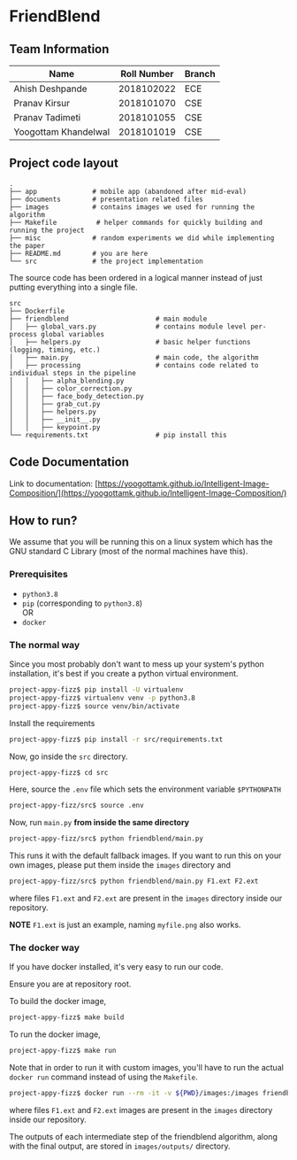 # FriendBlend

## Team Information
| Name | Roll Number| Branch |
| --- | --- | --- |
| Ahish Deshpande | 2018102022 | ECE |
| Pranav Kirsur | 2018101070 | CSE |
| Pranav Tadimeti | 2018101055 | CSE |
| Yoogottam Khandelwal | 2018101019 | CSE |

## Project code layout
```
.
├── app              # mobile app (abandoned after mid-eval)
├── documents        # presentation related files
├── images           # contains images we used for running the algorithm
├── Makefile          # helper commands for quickly building and running the project
├── misc             # random experiments we did while implementing the paper
├── README.md        # you are here
└── src              # the project implementation
```

The source code has been ordered in a logical manner instead of just putting everything into a single file.
```
src
├── Dockerfile
├── friendblend                      # main module
│   ├── global_vars.py               # contains module level per-process global variables
│   ├── helpers.py                   # basic helper functions (logging, timing, etc.)
│   ├── main.py                      # main code, the algorithm
│   ├── processing                   # contains code related to individual steps in the pipeline
│   │   ├── alpha_blending.py
│   │   ├── color_correction.py
│   │   ├── face_body_detection.py
│   │   ├── grab_cut.py
│   │   ├── helpers.py
│   │   ├── __init__.py
│   │   ├── keypoint.py
└── requirements.txt                 # pip install this
```

## Code Documentation
Link to documentation: [https://yoogottamk.github.io/Intelligent-Image-Composition/](https://yoogottamk.github.io/Intelligent-Image-Composition/)

## How to run?
We assume that you will be running this on a linux system which has the GNU standard C Library (most of the normal machines have this).

### Prerequisites
 - `python3.8`
 - `pip` (corresponding to `python3.8`)  
OR  
 - `docker`

### The normal way
Since you most probably don't want to mess up your system's python installation, it's best if you create a python virtual environment.

```sh
project-appy-fizz$ pip install -U virtualenv
project-appy-fizz$ virtualenv venv -p python3.8
project-appy-fizz$ source venv/bin/activate
```

Install the requirements
```sh
project-appy-fizz$ pip install -r src/requirements.txt
```

Now, go inside the `src` directory.
```sh
project-appy-fizz$ cd src
```

Here, source the `.env` file which sets the environment variable `$PYTHONPATH`
```sh
project-appy-fizz/src$ source .env
```

Now, run `main.py` **from inside the same directory**
```sh
project-appy-fizz/src$ python friendblend/main.py
```
This runs it with the default fallback images. If you want to run this on your own images, please put them inside the `images` directory and

```sh
project-appy-fizz/src$ python friendblend/main.py F1.ext F2.ext
```
where files `F1.ext` and `F2.ext` are present in the `images` directory inside our repository.

**NOTE** `F1.ext` is just an example, naming `myfile.png` also works.

### The docker way
If you have docker installed, it's very easy to run our code.

Ensure you are at repository root.

To build the docker image,
```sh
project-appy-fizz$ make build
```

To run the docker image,
```sh
project-appy-fizz$ make run
```

Note that in order to run it with custom images, you'll have to run the actual `docker run` command instead of using the `Makefile`.

```sh
project-appy-fizz$ docker run --rm -it -v ${PWD}/images:/images friendblend F1.ext F2.ext
```

where files `F1.ext` and `F2.ext` images are present in the `images` directory inside our repository.

The outputs of each intermediate step of the friendblend algorithm, along with the final output, are stored in `images/outputs/` directory.
